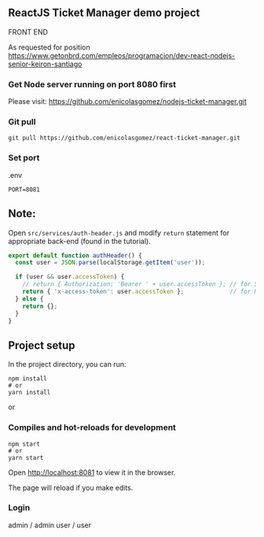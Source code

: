 ## ReactJS Ticket Manager demo project

FRONT END

As requested for position
https://www.getonbrd.com/empleos/programacion/dev-react-nodejs-senior-keiron-santiago

### Get Node server running on port 8080 first

Please visit:
https://github.com/enicolasgomez/nodejs-ticket-manager.git

### Git pull

```
git pull https://github.com/enicolasgomez/react-ticket-manager.git
```

### Set port

.env
```
PORT=8081
```

## Note:
Open `src/services/auth-header.js` and modify `return` statement for appropriate back-end (found in the tutorial).

```js
export default function authHeader() {
  const user = JSON.parse(localStorage.getItem('user'));

  if (user && user.accessToken) {
    // return { Authorization: 'Bearer ' + user.accessToken }; // for Spring Boot back-end
    return { 'x-access-token': user.accessToken };             // for Node.js Express back-end
  } else {
    return {};
  }
}
```

## Project setup

In the project directory, you can run:

```
npm install
# or
yarn install
```

or

### Compiles and hot-reloads for development

```
npm start
# or
yarn start
```

Open [http://localhost:8081](http://localhost:8081) to view it in the browser.

The page will reload if you make edits.

### Login

admin / admin
user / user 

